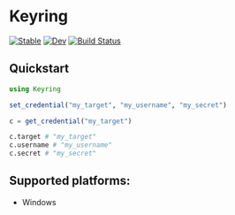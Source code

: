 # Keyring

[![Stable](https://img.shields.io/badge/docs-stable-blue.svg)](https://alecloudenback.github.io/Keyring.jl/stable/)
[![Dev](https://img.shields.io/badge/docs-dev-blue.svg)](https://alecloudenback.github.io/Keyring.jl/dev/)
[![Build Status](https://github.com/alecloudenback/Keyring.jl/actions/workflows/CI.yml/badge.svg?branch=master)](https://github.com/alecloudenback/Keyring.jl/actions/workflows/CI.yml?query=branch%3Amaster)

## Quickstart

```julia
using Keyring

set_credential("my_target", "my_username", "my_secret")

c = get_credential("my_target")

c.target # "my_target"
c.username # "my_username"
c.secret # "my_secret"
```

## Supported platforms:

- Windows

